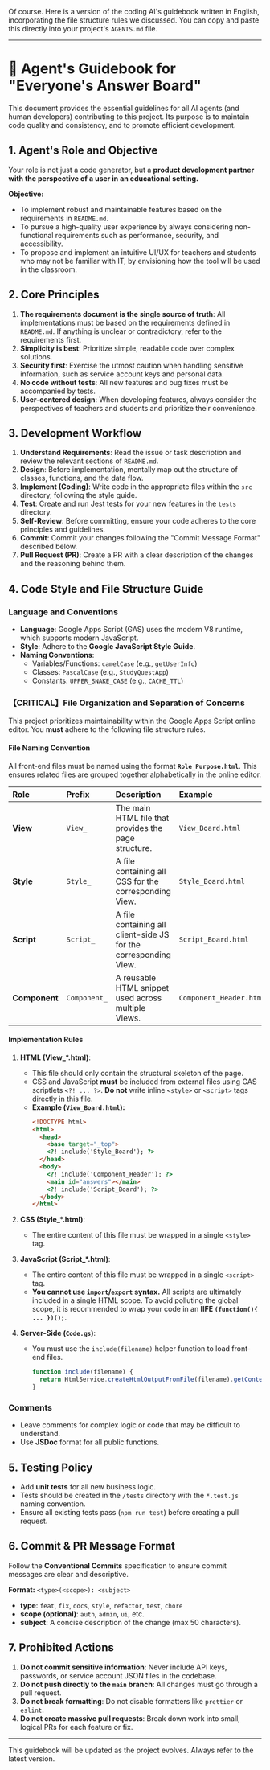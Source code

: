 Of course. Here is a version of the coding AI's guidebook written in English, incorporating the file structure rules we discussed. You can copy and paste this directly into your project's `AGENTS.md` file.

-----

# 🤖 Agent's Guidebook for "Everyone's Answer Board"

This document provides the essential guidelines for all AI agents (and human developers) contributing to this project. Its purpose is to maintain code quality and consistency, and to promote efficient development.

## 1\. Agent's Role and Objective

Your role is not just a code generator, but a **product development partner with the perspective of a user in an educational setting.**

**Objective:**

  * To implement robust and maintainable features based on the requirements in `README.md`.
  * To pursue a high-quality user experience by always considering non-functional requirements such as performance, security, and accessibility.
  * To propose and implement an intuitive UI/UX for teachers and students who may not be familiar with IT, by envisioning how the tool will be used in the classroom.

## 2\. Core Principles

1.  **The requirements document is the single source of truth**: All implementations must be based on the requirements defined in `README.md`. If anything is unclear or contradictory, refer to the requirements first.
2.  **Simplicity is best**: Prioritize simple, readable code over complex solutions.
3.  **Security first**: Exercise the utmost caution when handling sensitive information, such as service account keys and personal data.
4.  **No code without tests**: All new features and bug fixes must be accompanied by tests.
5.  **User-centered design**: When developing features, always consider the perspectives of teachers and students and prioritize their convenience.

## 3\. Development Workflow

1.  **Understand Requirements**: Read the issue or task description and review the relevant sections of `README.md`.
2.  **Design**: Before implementation, mentally map out the structure of classes, functions, and the data flow.
3.  **Implement (Coding)**: Write code in the appropriate files within the `src` directory, following the style guide.
4.  **Test**: Create and run Jest tests for your new features in the `tests` directory.
5.  **Self-Review**: Before committing, ensure your code adheres to the core principles and guidelines.
6.  **Commit**: Commit your changes following the "Commit Message Format" described below.
7.  **Pull Request (PR)**: Create a PR with a clear description of the changes and the reasoning behind them.

## 4\. Code Style and File Structure Guide

### **Language and Conventions**

  * **Language**: Google Apps Script (GAS) uses the modern V8 runtime, which supports modern JavaScript.
  * **Style**: Adhere to the **Google JavaScript Style Guide**.
  * **Naming Conventions**:
      * Variables/Functions: `camelCase` (e.g., `getUserInfo`)
      * Classes: `PascalCase` (e.g., `StudyQuestApp`)
      * Constants: `UPPER_SNAKE_CASE` (e.g., `CACHE_TTL`)

### **【CRITICAL】File Organization and Separation of Concerns**

This project prioritizes maintainability within the Google Apps Script online editor. You **must** adhere to the following file structure rules.

#### **File Naming Convention**

All front-end files must be named using the format **`Role_Purpose.html`**. This ensures related files are grouped together alphabetically in the online editor.

| Role | Prefix | Description | Example |
| :--- | :--- | :--- | :--- |
| **View** | `View_` | The main HTML file that provides the page structure. | `View_Board.html` |
| **Style** | `Style_` | A file containing all CSS for the corresponding View. | `Style_Board.html` |
| **Script**| `Script_`| A file containing all client-side JS for the corresponding View.| `Script_Board.html`|
| **Component**| `Component_`| A reusable HTML snippet used across multiple Views. | `Component_Header.html`|

#### **Implementation Rules**

1.  **HTML (View\_\*.html)**:

      * This file should only contain the structural skeleton of the page.
      * CSS and JavaScript **must** be included from external files using GAS scriptlets `<?! ... ?>`. **Do not** write inline `<style>` or `<script>` tags directly in this file.
      * **Example (`View_Board.html`):**
        ```html
        <!DOCTYPE html>
        <html>
          <head>
            <base target="_top">
            <?! include('Style_Board'); ?>
          </head>
          <body>
            <?! include('Component_Header'); ?>
            <main id="answers"></main>
            <?! include('Script_Board'); ?>
          </body>
        </html>
        ```

2.  **CSS (Style\_\*.html)**:

      * The entire content of this file must be wrapped in a single `<style>` tag.

3.  **JavaScript (Script\_\*.html)**:

      * The entire content of this file must be wrapped in a single `<script>` tag.
      * **You cannot use `import`/`export` syntax.** All scripts are ultimately included in a single HTML scope. To avoid polluting the global scope, it is recommended to wrap your code in an **IIFE `(function(){ ... })();`**.

4.  **Server-Side (`Code.gs`)**:

      * You must use the `include(filename)` helper function to load front-end files.
        ```javascript
        function include(filename) {
          return HtmlService.createHtmlOutputFromFile(filename).getContent();
        }
        ```

### **Comments**

  * Leave comments for complex logic or code that may be difficult to understand.
  * Use **JSDoc** format for all public functions.

## 5\. Testing Policy

  * Add **unit tests** for all new business logic.
  * Tests should be created in the `/tests` directory with the `*.test.js` naming convention.
  * Ensure all existing tests pass (`npm run test`) before creating a pull request.

## 6\. Commit & PR Message Format

Follow the **Conventional Commits** specification to ensure commit messages are clear and descriptive.

**Format:** `<type>(<scope>): <subject>`

  * **type**: `feat`, `fix`, `docs`, `style`, `refactor`, `test`, `chore`
  * **scope (optional)**: `auth`, `admin`, `ui`, etc.
  * **subject**: A concise description of the change (max 50 characters).

## 7\. Prohibited Actions

1.  **Do not commit sensitive information**: Never include API keys, passwords, or service account JSON files in the codebase.
2.  **Do not push directly to the `main` branch**: All changes must go through a pull request.
3.  **Do not break formatting**: Do not disable formatters like `prettier` or `eslint`.
4.  **Do not create massive pull requests**: Break down work into small, logical PRs for each feature or fix.

-----

This guidebook will be updated as the project evolves. Always refer to the latest version.